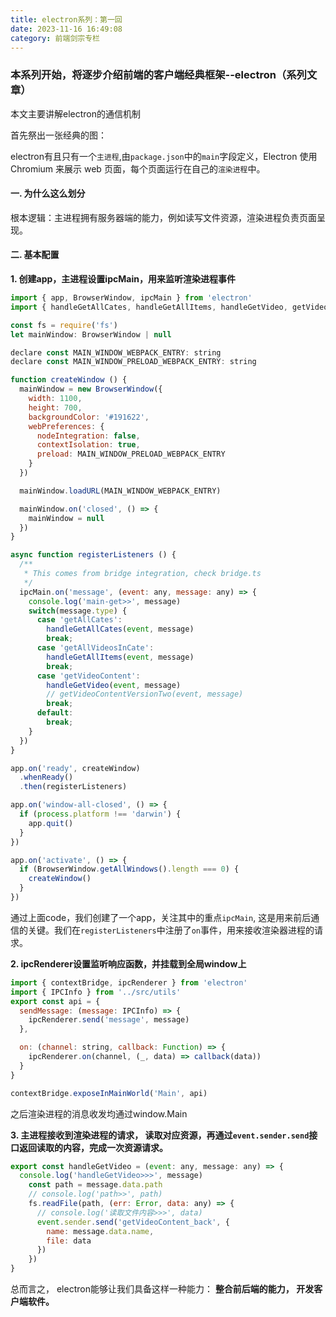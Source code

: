 ```yaml
---
title: electron系列：第一回
date: 2023-11-16 16:49:08
category: 前端剑宗专栏
---
```


### 本系列开始，将逐步介绍前端的客户端经典框架--electron（系列文章）
本文主要讲解electron的通信机制

首先祭出一张经典的图：
<img src="/img/electron1_1.webp" alt="">

electron有且只有一个`主进程`,由`package.json`中的`main`字段定义，Electron 使用 Chromium 来展示 web 页面，每个页面运行在自己的`渲染进程`中。

#### 一. 为什么这么划分
根本逻辑：主进程拥有服务器端的能力，例如读写文件资源，渲染进程负责页面呈现。

#### 二. 基本配置
**1. 创建app，主进程设置ipcMain，用来监听渲染进程事件**
```javascript
import { app, BrowserWindow, ipcMain } from 'electron'
import { handleGetAllCates, handleGetAllItems, handleGetVideo, getVideoContentVersionTwo } from '../src/utils/videoApi'

const fs = require('fs')
let mainWindow: BrowserWindow | null

declare const MAIN_WINDOW_WEBPACK_ENTRY: string
declare const MAIN_WINDOW_PRELOAD_WEBPACK_ENTRY: string

function createWindow () {
  mainWindow = new BrowserWindow({
    width: 1100,
    height: 700,
    backgroundColor: '#191622',
    webPreferences: {
      nodeIntegration: false,
      contextIsolation: true,
      preload: MAIN_WINDOW_PRELOAD_WEBPACK_ENTRY
    }
  })

  mainWindow.loadURL(MAIN_WINDOW_WEBPACK_ENTRY)

  mainWindow.on('closed', () => {
    mainWindow = null
  })
}

async function registerListeners () {
  /**
   * This comes from bridge integration, check bridge.ts
   */
  ipcMain.on('message', (event: any, message: any) => {
    console.log('main-get>>', message)
    switch(message.type) {
      case 'getAllCates':
        handleGetAllCates(event, message)
        break;
      case 'getAllVideosInCate':
        handleGetAllItems(event, message)
        break;
      case 'getVideoContent':
        handleGetVideo(event, message)
        // getVideoContentVersionTwo(event, message)
        break;
      default:
        break;
    }
  })
}

app.on('ready', createWindow)
  .whenReady()
  .then(registerListeners)

app.on('window-all-closed', () => {
  if (process.platform !== 'darwin') {
    app.quit()
  }
})

app.on('activate', () => {
  if (BrowserWindow.getAllWindows().length === 0) {
    createWindow()
  }
})
```
通过上面code，我们创建了一个app，关注其中的重点`ipcMain`, 这是用来前后通信的关键。我们在`registerListeners`中注册了`on`事件，用来接收渲染器进程的请求。

**2. ipcRenderer设置监听响应函数，并挂载到全局window上**
    
```javascript
import { contextBridge, ipcRenderer } from 'electron'
import { IPCInfo } from '../src/utils'
export const api = {
  sendMessage: (message: IPCInfo) => {
    ipcRenderer.send('message', message)
  },

  on: (channel: string, callback: Function) => {
    ipcRenderer.on(channel, (_, data) => callback(data))
  }
}

contextBridge.exposeInMainWorld('Main', api)
```
之后渲染进程的消息收发均通过window.Main

**3. 主进程接收到渲染进程的请求， 读取对应资源，再通过`event.sender.send`接口返回读取的内容，完成一次资源请求。**
```javascript
export const handleGetVideo = (event: any, message: any) => {
  console.log('handleGetVideo>>>', message)
    const path = message.data.path
    // console.log('path>>', path)
    fs.readFile(path, (err: Error, data: any) => {
      // console.log('读取文件内容>>>', data)
      event.sender.send('getVideoContent_back', {
        name: message.data.name,
        file: data
      })
    })
}
```

总而言之， electron能够让我们具备这样一种能力： **整合前后端的能力， 开发客户端软件。**
